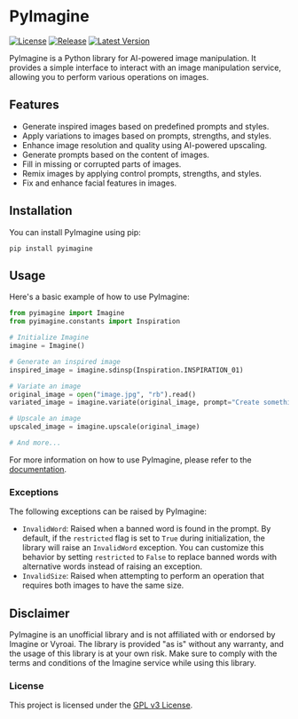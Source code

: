 # PyImagine

[![License](https://img.shields.io/github/license/hyugogirubato/pyimagine)](https://github.com/hyugogirubato/pyimagine/blob/main/LICENSE)
[![Release](https://img.shields.io/github/release-date/hyugogirubato/pyimagine)](https://github.com/hyugogirubato/pyimagine/releases)
[![Latest Version](https://img.shields.io/pypi/v/pyimagine)](https://pypi.org/project/pyimagine/)

PyImagine is a Python library for AI-powered image manipulation. It provides a simple interface to interact with an
image manipulation service, allowing you to perform various operations on images.

## Features

- Generate inspired images based on predefined prompts and styles.
- Apply variations to images based on prompts, strengths, and styles.
- Enhance image resolution and quality using AI-powered upscaling.
- Generate prompts based on the content of images.
- Fill in missing or corrupted parts of images.
- Remix images by applying control prompts, strengths, and styles.
- Fix and enhance facial features in images.

## Installation

You can install PyImagine using pip:

````shell
pip install pyimagine
````

## Usage

Here's a basic example of how to use PyImagine:

````python
from pyimagine import Imagine
from pyimagine.constants import Inspiration

# Initialize Imagine
imagine = Imagine()

# Generate an inspired image
inspired_image = imagine.sdinsp(Inspiration.INSPIRATION_01)

# Variate an image
original_image = open("image.jpg", "rb").read()
variated_image = imagine.variate(original_image, prompt="Create something amazing!")

# Upscale an image
upscaled_image = imagine.upscale(original_image)

# And more...
````

For more information on how to use PyImagine, please refer to
the [documentation](https://github.com/hyugogirubato/pyimagine/blob/main/docs).

### Exceptions

The following exceptions can be raised by PyImagine:

- `InvalidWord`: Raised when a banned word is found in the prompt. By default, if the `restricted` flag is set to `True`
  during initialization, the library will raise an `InvalidWord` exception. You can customize this behavior by setting
  `restricted` to `False` to replace banned words with alternative words instead of raising an exception.
- `InvalidSize`: Raised when attempting to perform an operation that requires both images to have the same size.

## Disclaimer

PyImagine is an unofficial library and is not affiliated with or endorsed by Imagine or Vyroai. The library is
provided "as is" without any warranty, and the usage of this library is at your own risk. Make sure to comply with the
terms and conditions of the Imagine service while using this library.

### License

This project is licensed under the [GPL v3 License](https://github.com/hyugogirubato/pyimagine/blob/main/LICENSE).
